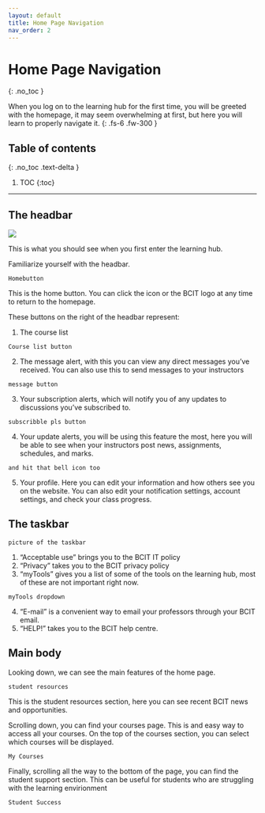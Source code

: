 ```yaml
---
layout: default
title: Home Page Navigation
nav_order: 2
---
```


# Home Page Navigation
{: .no_toc }


When you log on to the learning hub for the first time, you will be greeted with the homepage,
it may seem overwhelming at first, but here you will learn to properly navigate it.
{: .fs-6 .fw-300 }

## Table of contents
{: .no_toc .text-delta }

1. TOC
{:toc}

---


## The headbar

<img src="mainPage.png?raw=true">

This is what you should see when you first enter the learning hub. 

Familiarize yourself with the headbar.

```
Homebutton
```
This is the home button. You can click the icon or the BCIT logo at any time to return to the homepage.

These buttons on the right of the headbar represent:
  1. The course list 
  ```
  Course list button
  ```
  2. The message alert, with this you can view any direct messages you’ve received. You can also use this to send messages to your instructors 
  ```
  message button
  ```
  3. Your subscription alerts, which will notify you of any updates to discussions you’ve subscribed to. 
  ```
  subscribble pls button
  ```
  4. Your update alerts, you will be using this feature the most, here you will be able to see when your instructors post news, assignments, schedules, and marks. 
  ```
  and hit that bell icon too
  ```
  5. Your profile. Here you can edit your information and how others see you on the website. You can also edit your notification settings, account settings, and check your class      progress.


## The taskbar

```
picture of the taskbar
```
1. “Acceptable use” brings you to the BCIT IT policy
2.  “Privacy” takes you to the BCIT privacy policy
3. “myTools” gives you a list of some of the tools on the learning hub, most of these are not important right now.
```
myTools dropdown
```
4. “E-mail” is a convenient way to email your professors through your BCIT email. 
5. “HELP!” takes you to the BCIT help centre.



## Main body

Looking down, we can see the main features of the home page.
```
student resources
```
This is the student resources section, here you can see recent BCIT news and opportunities.

Scrolling down, you can find your courses page. This is and easy way to access all your courses. On the top of the courses section, you can select which courses will be displayed.
```
My Courses
```

Finally, scrolling all the way to the bottom of the page, you can find the student support section. This can be useful for students who are struggling with the learning envirionment

```
Student Success
```



